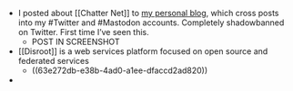 - I posted about [[Chatter Net]] to [my personal blog]([[BMC/Microblog]]), which cross posts into my #Twitter and #Mastodon accounts. Completely shadowbanned on Twitter. First time I’ve seen this.
	- POST IN SCREENSHOT
- [[Disroot]] is a web services platform focused on open source and federated services
	- ((63e272db-e38b-4ad0-a1ee-dfaccd2ad820))
-